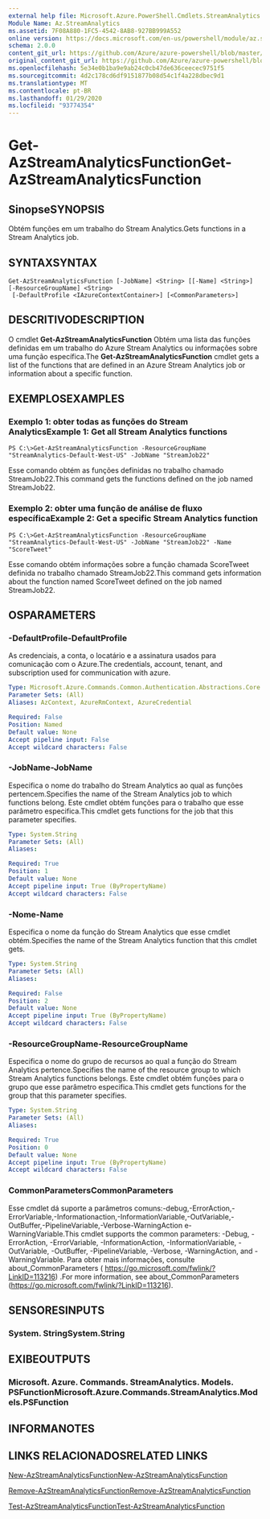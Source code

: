 ```yaml
---
external help file: Microsoft.Azure.PowerShell.Cmdlets.StreamAnalytics.dll-Help.xml
Module Name: Az.StreamAnalytics
ms.assetid: 7F08A880-1FC5-4542-8AB8-927BB999A552
online version: https://docs.microsoft.com/en-us/powershell/module/az.streamanalytics/get-azstreamanalyticsfunction
schema: 2.0.0
content_git_url: https://github.com/Azure/azure-powershell/blob/master/src/StreamAnalytics/StreamAnalytics/help/Get-AzStreamAnalyticsFunction.md
original_content_git_url: https://github.com/Azure/azure-powershell/blob/master/src/StreamAnalytics/StreamAnalytics/help/Get-AzStreamAnalyticsFunction.md
ms.openlocfilehash: 5e34e0b1ba9e9ab24c0cb47de636ceecec9751f5
ms.sourcegitcommit: 4d2c178cd6df9151877b08d54c1f4a228dbec9d1
ms.translationtype: MT
ms.contentlocale: pt-BR
ms.lasthandoff: 01/29/2020
ms.locfileid: "93774354"
---
```

# <span data-ttu-id="556c5-101">Get-AzStreamAnalyticsFunction</span><span class="sxs-lookup"><span data-stu-id="556c5-101">Get-AzStreamAnalyticsFunction</span></span>

## <span data-ttu-id="556c5-102">Sinopse</span><span class="sxs-lookup"><span data-stu-id="556c5-102">SYNOPSIS</span></span>
<span data-ttu-id="556c5-103">Obtém funções em um trabalho do Stream Analytics.</span><span class="sxs-lookup"><span data-stu-id="556c5-103">Gets functions in a Stream Analytics job.</span></span>

## <span data-ttu-id="556c5-104">SYNTAX</span><span class="sxs-lookup"><span data-stu-id="556c5-104">SYNTAX</span></span>

```
Get-AzStreamAnalyticsFunction [-JobName] <String> [[-Name] <String>] [-ResourceGroupName] <String>
 [-DefaultProfile <IAzureContextContainer>] [<CommonParameters>]
```

## <span data-ttu-id="556c5-105">DESCRITIVO</span><span class="sxs-lookup"><span data-stu-id="556c5-105">DESCRIPTION</span></span>
<span data-ttu-id="556c5-106">O cmdlet **Get-AzStreamAnalyticsFunction** Obtém uma lista das funções definidas em um trabalho do Azure Stream Analytics ou informações sobre uma função específica.</span><span class="sxs-lookup"><span data-stu-id="556c5-106">The **Get-AzStreamAnalyticsFunction** cmdlet gets a list of the functions that are defined in an Azure Stream Analytics job or information about a specific function.</span></span>

## <span data-ttu-id="556c5-107">EXEMPLOS</span><span class="sxs-lookup"><span data-stu-id="556c5-107">EXAMPLES</span></span>

### <span data-ttu-id="556c5-108">Exemplo 1: obter todas as funções do Stream Analytics</span><span class="sxs-lookup"><span data-stu-id="556c5-108">Example 1: Get all Stream Analytics functions</span></span>
```
PS C:\>Get-AzStreamAnalyticsFunction -ResourceGroupName "StreamAnalytics-Default-West-US" -JobName "StreamJob22"
```

<span data-ttu-id="556c5-109">Esse comando obtém as funções definidas no trabalho chamado StreamJob22.</span><span class="sxs-lookup"><span data-stu-id="556c5-109">This command gets the functions defined on the job named StreamJob22.</span></span>

### <span data-ttu-id="556c5-110">Exemplo 2: obter uma função de análise de fluxo específica</span><span class="sxs-lookup"><span data-stu-id="556c5-110">Example 2: Get a specific Stream Analytics function</span></span>
```
PS C:\>Get-AzStreamAnalyticsFunction -ResourceGroupName "StreamAnalytics-Default-West-US" -JobName "StreamJob22" -Name "ScoreTweet"
```

<span data-ttu-id="556c5-111">Esse comando obtém informações sobre a função chamada ScoreTweet definida no trabalho chamado StreamJob22.</span><span class="sxs-lookup"><span data-stu-id="556c5-111">This command gets information about the function named ScoreTweet defined on the job named StreamJob22.</span></span>

## <span data-ttu-id="556c5-112">OS</span><span class="sxs-lookup"><span data-stu-id="556c5-112">PARAMETERS</span></span>

### <span data-ttu-id="556c5-113">-DefaultProfile</span><span class="sxs-lookup"><span data-stu-id="556c5-113">-DefaultProfile</span></span>
<span data-ttu-id="556c5-114">As credenciais, a conta, o locatário e a assinatura usados para comunicação com o Azure.</span><span class="sxs-lookup"><span data-stu-id="556c5-114">The credentials, account, tenant, and subscription used for communication with azure.</span></span>

```yaml
Type: Microsoft.Azure.Commands.Common.Authentication.Abstractions.Core.IAzureContextContainer
Parameter Sets: (All)
Aliases: AzContext, AzureRmContext, AzureCredential

Required: False
Position: Named
Default value: None
Accept pipeline input: False
Accept wildcard characters: False
```

### <span data-ttu-id="556c5-115">-JobName</span><span class="sxs-lookup"><span data-stu-id="556c5-115">-JobName</span></span>
<span data-ttu-id="556c5-116">Especifica o nome do trabalho do Stream Analytics ao qual as funções pertencem.</span><span class="sxs-lookup"><span data-stu-id="556c5-116">Specifies the name of the Stream Analytics job to which functions belong.</span></span>
<span data-ttu-id="556c5-117">Este cmdlet obtém funções para o trabalho que esse parâmetro especifica.</span><span class="sxs-lookup"><span data-stu-id="556c5-117">This cmdlet gets functions for the job that this parameter specifies.</span></span>

```yaml
Type: System.String
Parameter Sets: (All)
Aliases:

Required: True
Position: 1
Default value: None
Accept pipeline input: True (ByPropertyName)
Accept wildcard characters: False
```

### <span data-ttu-id="556c5-118">-Nome</span><span class="sxs-lookup"><span data-stu-id="556c5-118">-Name</span></span>
<span data-ttu-id="556c5-119">Especifica o nome da função do Stream Analytics que esse cmdlet obtém.</span><span class="sxs-lookup"><span data-stu-id="556c5-119">Specifies the name of the Stream Analytics function that this cmdlet gets.</span></span>

```yaml
Type: System.String
Parameter Sets: (All)
Aliases:

Required: False
Position: 2
Default value: None
Accept pipeline input: True (ByPropertyName)
Accept wildcard characters: False
```

### <span data-ttu-id="556c5-120">-ResourceGroupName</span><span class="sxs-lookup"><span data-stu-id="556c5-120">-ResourceGroupName</span></span>
<span data-ttu-id="556c5-121">Especifica o nome do grupo de recursos ao qual a função do Stream Analytics pertence.</span><span class="sxs-lookup"><span data-stu-id="556c5-121">Specifies the name of the resource group to which Stream Analytics functions belongs.</span></span>
<span data-ttu-id="556c5-122">Este cmdlet obtém funções para o grupo que esse parâmetro especifica.</span><span class="sxs-lookup"><span data-stu-id="556c5-122">This cmdlet gets functions for the group that this parameter specifies.</span></span>

```yaml
Type: System.String
Parameter Sets: (All)
Aliases:

Required: True
Position: 0
Default value: None
Accept pipeline input: True (ByPropertyName)
Accept wildcard characters: False
```

### <span data-ttu-id="556c5-123">CommonParameters</span><span class="sxs-lookup"><span data-stu-id="556c5-123">CommonParameters</span></span>
<span data-ttu-id="556c5-124">Esse cmdlet dá suporte a parâmetros comuns:-debug,-ErrorAction,-ErrorVariable,-Informationaction,-InformationVariable,-OutVariable,-OutBuffer,-PipelineVariable,-Verbose-WarningAction e-WarningVariable.</span><span class="sxs-lookup"><span data-stu-id="556c5-124">This cmdlet supports the common parameters: -Debug, -ErrorAction, -ErrorVariable, -InformationAction, -InformationVariable, -OutVariable, -OutBuffer, -PipelineVariable, -Verbose, -WarningAction, and -WarningVariable.</span></span> <span data-ttu-id="556c5-125">Para obter mais informações, consulte about_CommonParameters ( https://go.microsoft.com/fwlink/?LinkID=113216) .</span><span class="sxs-lookup"><span data-stu-id="556c5-125">For more information, see about_CommonParameters (https://go.microsoft.com/fwlink/?LinkID=113216).</span></span>

## <span data-ttu-id="556c5-126">SENSORES</span><span class="sxs-lookup"><span data-stu-id="556c5-126">INPUTS</span></span>

### <span data-ttu-id="556c5-127">System. String</span><span class="sxs-lookup"><span data-stu-id="556c5-127">System.String</span></span>

## <span data-ttu-id="556c5-128">EXIBE</span><span class="sxs-lookup"><span data-stu-id="556c5-128">OUTPUTS</span></span>

### <span data-ttu-id="556c5-129">Microsoft. Azure. Commands. StreamAnalytics. Models. PSFunction</span><span class="sxs-lookup"><span data-stu-id="556c5-129">Microsoft.Azure.Commands.StreamAnalytics.Models.PSFunction</span></span>

## <span data-ttu-id="556c5-130">INFORMA</span><span class="sxs-lookup"><span data-stu-id="556c5-130">NOTES</span></span>

## <span data-ttu-id="556c5-131">LINKS RELACIONADOS</span><span class="sxs-lookup"><span data-stu-id="556c5-131">RELATED LINKS</span></span>

[<span data-ttu-id="556c5-132">New-AzStreamAnalyticsFunction</span><span class="sxs-lookup"><span data-stu-id="556c5-132">New-AzStreamAnalyticsFunction</span></span>](./New-AzStreamAnalyticsFunction.md)

[<span data-ttu-id="556c5-133">Remove-AzStreamAnalyticsFunction</span><span class="sxs-lookup"><span data-stu-id="556c5-133">Remove-AzStreamAnalyticsFunction</span></span>](./Remove-AzStreamAnalyticsFunction.md)

[<span data-ttu-id="556c5-134">Test-AzStreamAnalyticsFunction</span><span class="sxs-lookup"><span data-stu-id="556c5-134">Test-AzStreamAnalyticsFunction</span></span>](./Test-AzStreamAnalyticsFunction.md)


